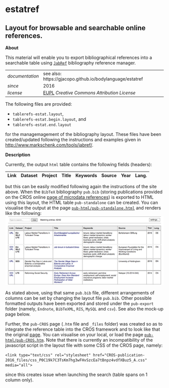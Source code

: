 estatref
======

Layout for browsable and searchable online references.
---

**About**

This material will enable you to export bibliographical references into a searchable table using [`JabRef`](http://www.jabref.org) bibliography reference manager.

<table align="center">
    <tr> <td align="left"><i>documentation</i></td> <td align="left">see also: https://gjacopo.github.io/bodylanguage/estatref</td> </tr> 
    <tr> <td align="left"><i>since</i></td> <td align="left">2016</td> </tr> 
    <tr> <td align="left"><i>license</i></td> <td align="left"><a href="https://creativecommons.org/licenses/by/3.0/">EUPL</a>  <i>Creative Commons Attribution License</i> </td> </tr> 
</table>

The following  files are provided: 
* `tablerefs-estat.layout`, 
* `tablerefs-estat.begin.layout`, and
* `tablerefs-estat.end.layout`

for the managemagement of the bibliography layout. These files have been created/updated following the instructions and examples given in http://www.markschenk.com/tools/jabref/.


**Description**

Currently, the output `html` table contains the following fields (headers):

| Link | Dataset | Project | Title | Keywords |	Source | Year | Lang. |
|------|---------|---------|-------|----------|--------|------|-------|

but this can be easily modified following again the instructions of the site above. 
When the `BibTeX` bibliography `pub.bib` (storing publications provided on the CROS online [page of microdata references](https://ec.europa.eu/eurostat/cros/content/publications-basis-eurostat-microdata_en)) is exported to HTML using this layout, the HTML table `pub-standalone` can be created. You can visualise the output at the page [`pub-html/pub-standalone.html`](http://htmlpreview.github.io/?https://github.com/gjacopo/bodylanguage/blob/master/estatref/pub-html/pub-standalone.html) and renders like the following: ![pub-image](https://github.com/gjacopo/bodylanguage/blob/master/docs/estatref/pub-standalone.png) 

As stated above, using that same `pub.bib` file, different arrangements of columns can be set by changing the layout file `pub.bib`. Other possible formatted outputs have been exported and stored under the `pub-export` folder (namely, `Endnote`, `BibTeXML`, `RIS`, `MySQL` and `csv`). See also the mock-up page below.

Further, the `pub-CROS` page (`.htm` file and `_files` folder) was created so as to integrate the reference table into the CROS framework and to look like that the original [page](https://ec.europa.eu/eurostat/cros/content/publications-basis-eurostat-microdata_en). You can visualise on your local, or load the page [`pub-html/pub-CROS.htm`](http://htmlpreview.github.io/?https://github.com/gjacopo/bodylanguage/blob/master/estatref/pub-html/pub-CROS.htm). Note that there is currently an incompatibility of the javascript script in the layout file with some CSS of the CROS page, namely:

   ```
   <link type="text/css" rel="stylesheet" href="CROS-publication-2016_files/css_P0C19k7C3TsKm7hg3wFHvSzcEa7tBnpz4vdfXBuz5_A.css" media="all">
   ```

since this creates issue when launching the search (table spans on 1 column only). 
